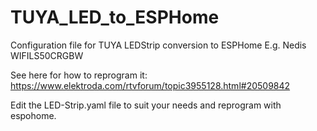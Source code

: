 # TUYA_LED_to_ESPHome
Configuration file for TUYA LEDStrip conversion to ESPHome
E.g. Nedis WIFILS50CRGBW

See here for how to reprogram it:
https://www.elektroda.com/rtvforum/topic3955128.html#20509842

Edit the LED-Strip.yaml file to suit your needs and reprogram with espohome.
